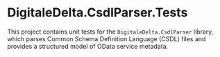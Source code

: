 # DigitaleDelta.CsdlParser.Tests

This project contains unit tests for the `DigitaleDelta.CsdlParser` library, which parses Common Schema Definition Language (CSDL) files and provides a structured model of OData service metadata.